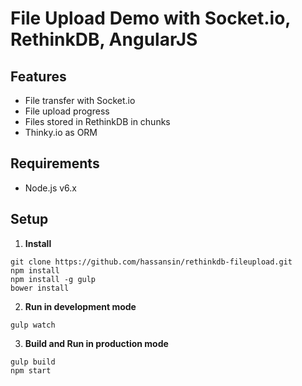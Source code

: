 # File Upload Demo with Socket.io, RethinkDB, AngularJS

## Features

- File transfer with Socket.io
- File upload progress
- Files stored in RethinkDB in chunks
- Thinky.io as ORM

## Requirements

- Node.js v6.x


## Setup

1. **Install**
  ```
  git clone https://github.com/hassansin/rethinkdb-fileupload.git
  npm install
  npm install -g gulp
  bower install
  ```

2. **Run in development mode**

  ```
  gulp watch
  ```

3. **Build and Run in production mode**
  
  ```
  gulp build
  npm start
  ```

